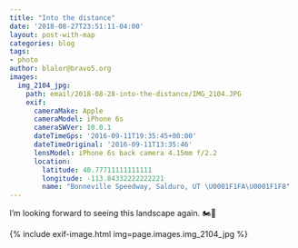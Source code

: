 ```yaml
---
title: "Into the distance"
date: '2018-08-27T23:51:11-04:00'
layout: post-with-map
categories: blog
tags:
- photo
author: blalor@bravo5.org
images:
  img_2104_jpg:
    path: email/2018-08-28-into-the-distance/IMG_2104.JPG
    exif:
      cameraMake: Apple
      cameraModel: iPhone 6s
      cameraSWVer: 10.0.1
      dateTimeGps: '2016-09-11T19:35:45+00:00'
      dateTimeOriginal: '2016-09-11T13:35:46'
      lensModel: iPhone 6s back camera 4.15mm f/2.2
      location:
        latitude: 40.77711111111111
        longitude: -113.84332222222221
        name: "Bonneville Speedway, Salduro, UT \U0001F1FA\U0001F1F8"
---
```


I’m looking forward to seeing this landscape again. 🏍💨

{% include exif-image.html img=page.images.img_2104_jpg %}
